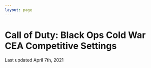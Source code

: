 ```yaml
---
layout: page
---
```

# Call of Duty: Black Ops Cold War CEA Competitive Settings
Last updated April 7th, 2021
